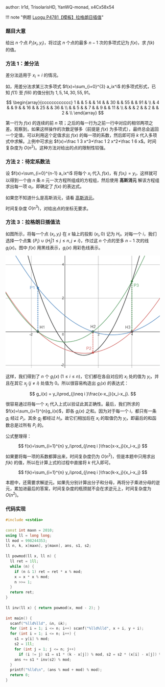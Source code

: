 author: Ir1d, TrisolarisHD, YanWQ-monad, x4Cx58x54

!!! note "例题 [Luogu P4781【模板】拉格朗日插值](https://www.luogu.com.cn/problem/P4781)"


### 题目大意

给出 $n$ 个点 $P_i(x_i,y_i)$，将过这 $n$ 个点的最多 $n-1$ 次的多项式记为 $f(x)$，求 $f(k)$ 的值。

### 方法 1：差分法

差分法适用于 $x_i=i$ 的情况。

如，用差分法求某三次多项式 $f(x)=\sum_{i=0}^{3} a_ix^i$ 的多项式形式，已知 $f(1)$ 至 $f(6)$ 的值分别为 $1, 5, 14, 30, 55, 91$。

$$
\begin{array}{cccccccccccc}
1 &    &  5 &    & 14 &    & 30 &    & 55 &    & 91 & \\
  &  4 &    &  9 &    & 16 &    & 25  &    & 36 & \\
  &    &  5 &    &  7 &    &  9 &    &  11 & \\
  &    &    &  2 &    &  2 &    &  2 & \\
\end{array}
$$

第一行为 $f(x)$ 的连续的前 $n$ 项；之后的每一行为之前一行中对应的相邻两项之差。观察到，如果这样操作的次数足够多（前提是 $f(x)$ 为多项式），最终总会返回一个定值，可以利用这个定值求出 $f(x)$ 的每一项的系数，然后即可将 $k$ 代入多项式中求解。上例中可求出 $f(x)=\frac 1 3 x^3+\frac 1 2 x^2+\frac 1 6 x$。时间复杂度为 $O(n^2)$。这种方法对给出的点的限制性较强。

### 方法 2：待定系数法

设 $f(x)=\sum_{i=0}^{n-1} a_ix^i$ 将每个 $x_i$ 代入 $f(x)$，有 $f(x_i)=y_i$，这样就可以得到一个由 $n$ 条 $n$ 元一次方程所组成的方程组，然后使用 **高斯消元** 解该方程组求出每一项 $a_i$，即确定了 $f(x)$ 的表达式。

如果您不知道什么是高斯消元，请看 [高斯消元](../gauss.md)。

时间复杂度 $O(n^3)$，对给出点的坐标无要求。

### 方法 3：拉格朗日插值法

如图所示，将每一个点 $(x_i, y_i)$ 在 $x$ 轴上的投影 $(x_i, 0)$ 记为 $H_i$。对每一个 $i$，我们选择一个点集 $\lbrace P_i\rbrace \cup \lbrace H_j \vert 1 \le j\le n, j \neq i\rbrace$，作过这 $n$ 个点的至多 $n-1$ 次的线 $g_i(x)$。图中 $f(x)$ 用黑线表示，$g_i(x)$ 用彩色线表示。

![example](./images/lagrange-interpolation.png)

这样，我们得到了 $n$ 个 $g_i(x)\;(1 \le i \le n)$，它们都在各自对应的 $x_i$ 处的值为 $y_i$，并且在其它 $x_j\ (j \neq i)$ 处值为 $0$。所以很容易构造出 $g_i(x)$ 的表达式：

$$
g_i(x) = y_i\prod_{j\neq i }\frac{x-x_j}{x_i-x_j}.
$$

很容易通过将每一个 $x_i$ 代入上式以验证此其正确性。最后，我们所求的 $f(x)=\sum_{i=1}^{n}g_i(x)$，即各 $g_i(x)$ 之和。因为对于每一个 $i$，都只有一条 $g_i$ 经过 $P_i$，其余 $g_j$ 都经过 $H_i$，故它们相加后在 $x_i$ 的取值仍为 $y_i$，即最后的和函数总是过所有 $P_i$ 的。

公式整理得：

$$
f(x)=\sum_{i=1}^{n} y_i\prod_{j\neq i }\frac{x-x_j}{x_i-x_j}
$$

如果要将每一项的系数都算出来，时间复杂度仍为 $O(n^2)$，但是本题中只用求出 $f(k)$ 的值，所以在计算上式的过程中直接将 $k$ 代入即可。

$$
f(k)=\sum_{i=1}^{n} y_i\prod_{j\neq i }\frac{k-x_j}{x_i-x_j}
$$

本题中，还需要求解逆元。如果先分别计算出分子和分母，再将分子乘进分母的逆元，累加进最后的答案，时间复杂度的瓶颈就不会在求逆元上，时间复杂度为 $O(n^2)$。

### 代码实现

```cpp
#include <cstdio>

const int maxn = 2010;
using ll = long long;
ll mod = 998244353;
ll n, k, x[maxn], y[maxn], ans, s1, s2;

ll powmod(ll x, ll n) {
  ll ret = 1ll;
  while (n) {
    if (n & 1) ret = ret * x % mod;
    x = x * x % mod;
    n >>= 1;
  }
  return ret;
}

ll inv(ll x) { return powmod(x, mod - 2); }

int main() {
  scanf("%lld%lld", &n, &k);
  for (int i = 1; i <= n; i++) scanf("%lld%lld", x + i, y + i);
  for (int i = 1; i <= n; i++) {
    s1 = y[i] % mod;
    s2 = 1ll;
    for (int j = 1; j <= n; j++)
      if (i != j) s1 = s1 * (k - x[j]) % mod, s2 = s2 * (x[i] - x[j]) % mod;
    ans += s1 * inv(s2) % mod;
  }
  printf("%lld\n", (ans % mod + mod) % mod);
  return 0;
}
```

